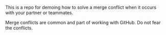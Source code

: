 This is a repo for demoing how to solve a merge conflict when it occurs with your partner or teammates.

Merge conflicts are common and part of working with GitHub. Do not fear the conflicts.
